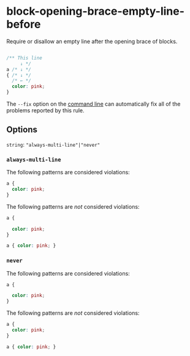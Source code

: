 # block-opening-brace-empty-line-before

Require or disallow an empty line after the opening brace of blocks.

```css

/** This line
     ↓ */
a /* ↓ */
{ /* ↓ */
  /* ← */
  color: pink;
}
```

The `--fix` option on the [command line](../../../docs/user-guide/cli.md#autofixing-errors) can automatically fix all of the problems reported by this rule.

## Options

`string`: `"always-multi-line"|"never"`

### `always-multi-line`

The following patterns are considered violations:

```css
a {
  color: pink;
}
```

The following patterns are *not* considered violations:

```css
a {

  color: pink;
}
```

```css
a { color: pink; }
```

### `never`

The following patterns are considered violations:

```css
a {

  color: pink;
}
```

The following patterns are *not* considered violations:

```css
a {
  color: pink;
}
```

```css
a { color: pink; }
```
